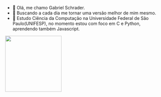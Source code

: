 - 👋 Olá, me chamo Gabriel Schrader.
- 👀 Buscando a cada dia me tornar uma versão melhor de mim mesmo.
- 📕 Estudo Ciência da Computação na Universidade Federal de São Paulo(UNIFESP), no momento estou com foco em C e Python, aprendendo também Javascript.

<div>
  <a href = "https://github.com/gaschrader">
  <img height="180cm" src="https://github-readme-stats.vercel.app/api?username=gaschrader&theme=default&show_icons=true">
</div>
<!---
gaschrader/gaschrader is a ✨ special ✨ repository because its `README.md` (this file) appears on your GitHub profile.
You can click the Preview link to take a look at your changes.
--->
